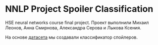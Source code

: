 # NNLP Project Spoiler Classification
HSE neural networks course final project. 
Проект выполнили Михаил Леонов, Анна Смирнова, Александра Серова и Лыкова Ксения. 

На основе [датасета](https://www.kaggle.com/datasets/rmisra/imdb-spoiler-dataset) мы создавали классификатор спойлеров. 
